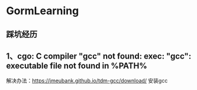 # GormLearning
踩坑经历
---
## 1、cgo: C compiler "gcc" not found: exec: "gcc": executable file not found in %PATH%
解决办法：https://jmeubank.github.io/tdm-gcc/download/ 安装gcc
